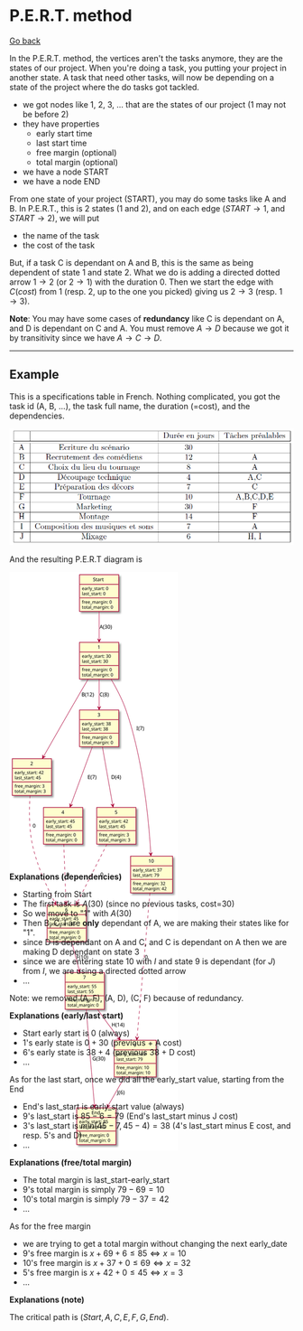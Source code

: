 # P.E.R.T. method

[Go back](..#scheduling-problem)

In the P.E.R.T. method, the vertices aren't the tasks anymore, they are the states of our project. When you're doing a task, you putting your project in another state. A task that need other tasks, will now be depending on a state of the project where the do tasks got tackled.

* we got nodes like 1, 2, 3, ... that are the states of our project (1 may not be before 2)
* they have properties
  * early start time
  * last start time
  * free margin (optional)
  * total margin (optional)
* we have a node START
* we have a node END

From one state of your project (START), you may do some tasks like A and B. In P.E.R.T., this is 2 states (1 and 2), and on each edge ($START \to 1$, and $START \to 2$), we will put

* the name of the task
* the cost of the task

But, if a task C is dependant on A and B, this is the same as being dependent of state 1 and state 2. What we do is adding a directed dotted arrow $1 \to 2$ (or $2 \to 1$) with the duration $0$. Then we start the edge with $C(cost)$ from $1$ (resp. $2$, up to the one you picked) giving us $2 \to 3$ (resp. $1 \to 3$).

**Note**: You may have some cases of **redundancy** like C is dependant on A, and D is dependant on C and A. You must remove $A \to D$ because we got it by transitivity since we have $A \to C \to D$.

<hr class="sl">

## Example

This is a specifications table in French. Nothing complicated,
you got the task id (A, B, ...), the task full name, the
duration (=cost), and the dependencies.

![](images/pert.png)

And the resulting P.E.R.T diagram is

<div class="overflow-auto" style="max-height: 500px;">

![](images/pert.svg)
</div>

<br>

**Explanations (dependencies)**

* Starting from Start
* The first task is $A(30)$ (since no previous tasks, cost=30)
* So we move to "1" with $A(30)$
* Then B, C, I are **only** dependant of A, we are
making their states like for "1".
* since D is dependant on A and C, and C is dependant on A
then we are making D dependant on state 3
* since we are entering state 10 with $I$ and state
9 is dependant (for $J$) from $I$, we are using
a directed dotted arrow
* ...

Note: we removed (A, F), (A, D), (C, F) because
of redundancy.

**Explanations (early/last start)**

* Start early start is 0 (always)
* 1's early state is $0 + 30$ (previous + A cost)
* 6's early state is $38 + 4$ (previous 38 + D cost)
* ...

As for the last start, once we did all the early_start
value, starting from the End

* End's last_start is early_start value (always)
* 9's last_start is $85-6=79$ (End's last_start minus J cost)
* 3's last_start is $min(45-7, 45-4)=38$ 
(4's last_start minus E cost, and resp. 5's and D)
* ...

**Explanations (free/total margin)**

* The total margin is $\text{last_start-early_start}$
* 9's total margin is simply $79-69=10$
* 10's total margin is simply $79-37=42$
* ...

As for the free margin

* we are trying to get a total margin without
changing the next early_date
* 9's free margin is $x + 69 + 6 \le 85 \Leftrightarrow x=10$
* 10's free margin is $x + 37 + 0 \le 69 \Leftrightarrow x=32$
* 5's free margin is $x + 42 + 0 \le 45 \Leftrightarrow x=3$
* ...

**Explanations (note)**

The critical path is $(Start, A, C, E, F, G, End)$.